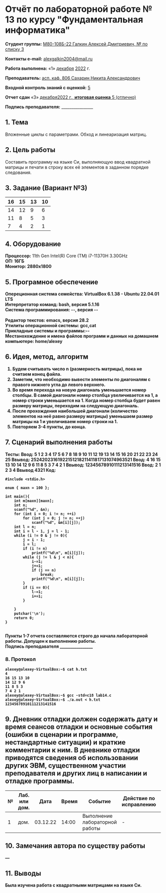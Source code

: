 # **Отчёт по лабораторной работе № 13** по курсу "Фундаментальная информатика"

<b>Студент группы:</b> <ins>М80-108Б-22 Галкин Алексей Дмитриевич, № по списку 3</ins> 

<b>Контакты e-mail:</b> <ins>alexgalkin2004@mail.ru</ins>

<b>Работа выполнена:</b> «1» <ins>декабря</ins> <ins>2022</ins> г.

<b>Преподаватель:</b> <ins>асп. каф. 806 Сахарин Никита Александрович</ins>

<b>Входной контроль знаний с оценкой:</b> <ins>5</ins>

<b>Отчет сдан</b> «3» <ins>декабря<ins>2022</ins> г., <b>итоговая оценка</b> <ins>5 (отлично)</ins>

<b>Подпись преподавателя:</b> ________________  

## 1. Тема
Вложенные циклы с параметрами. Обход и линеаризация матриц.
## 2. Цель работы
Составить программу на языке Си, выполняющую ввод квадратной матрицы и печати в строку всех её элементов в заданном порядке следования.
## 3. Задание (Вариант №3)
| 16 | 15 | 13 | 10 |
| -- | --- | --- | --- |
| 14 | 12 | 9 | 6 |
| 11 | 8 | 5 | 3 |
| 7 | 4 | 2 | 1 |

## 4. Оборудование
<b>Процессор:</b> 11th Gen Intel(R) Core (TM) i7-11370H 3.30GHz<br/>
<b>ОП: 16ГБ <br/>
<b>Монитор: 2880x1800 <br/>
## 5. Програмное обеспечение
<b>Опереционная система семейства: VirtualBox 6.1.38 - Ubuntu 22.04.01 LTS<br/>
<b>Интерпретатор команд:</b> bash, версия 5.1.16<br/>
<b>Система программирования:</b> --, версия --<br/>  
<b>Редактор текстов:</b> emacs, версия **28.2**<br/>
<b>Утилиты операционной системы:</b> gcc,cat<br/>
<b>Прикладные системы и программы:</b>--<br/>
<b>Местанохождение и имена файлов программ и данных на домашнем компьютере:</b> home/alexey<br/>
## 6. Идея, метод, алгоритм
1. Будем считывать число n (размерность матрицы), пока не считаем конец файла. 
2. Заметим, что необходимо вывести элементы по диагоналям с правого нижнего угла до левого верхнего.
3. Во время перехода на новую диагональ уменьшается номер столбцы. В самой диагонали номер столбца увеличивается на 1, а номер строки уменьшается на 1. Когда номер столбца будет равен размеру матрицы, переходим на следующую диагональ.
4. После прохождения наибольшей диагонали (количество элементов на неё равно размеру матрицы) уменьшаем размер матрицы на 1 и увеличиваем номер строки на 1.
5. Повторяем 3-4 пункты, до конца.
## 7. Сценарий выполнения работы
Тесты: 
Ввод:
5
1 2 3 4 17
5 6 7 8 18
9 10 11 12 19
13 14 15 16 20
21 22 23 24 25
Ввывод: 25242023161922151218211411817131074963521
Ввод:
4
16 15 13 10
14 12 9 6
11 8 5 3
7 4 2 1
Ввывод: 12345678910111213141516
Ввод: 
2
1 2
3 4
Ввывод 4321
Код:
```
#include <stdio.h>

enum { maxn = 100 };

int main(){
    int m[maxn][maxn];
    int n;
    scanf("%d", &n);
    for (int i = 0; i != n; ++i)
        for (int j = 0; j != n; ++j)
            scanf("%d", &m[i][j]);
    int l = n;
    int i = l - 1, j = l - 1;
    while (i != 0 & j != 0){
        j = i - 1;
        i = l;
        if (i != n)
            printf("%d\n", m[i][j]);
        while (j != l & j < n){
            i-=1;
            j+=1;
            if (j == n)
                break;
            printf("%d\n", m[i][j]);
        }
        if (i == 0){
            l-=1;
            i+=1;
        }
    
    }
    putchar('\n');
    return 0;
}  
                                 
```
Пункты 1-7 отчета составляются строго до начала лабораторной работы.
Допущен к выполнению работы.  
<b>Подпись преподавателя</b> ________________
### 8. **Протокол**
```
alexey@alexey-VirtualBox:~$ cat h.txt
4
16 15 13 10
14 12 9 6
11 8 5 3
7 4 2 1
alexey@alexey-VirtualBox:~$ gcc -std=c18 lab14.c
alexey@alexey-VirtualBox:~$ ./a.out < h.txt
12345678910111213141516
```
## 9. Дневник отладки должен содержать дату и время сеансов отладки и основные события (ошибки в сценарии и программе, нестандартные ситуации) и краткие комментарии к ним. В дневнике отладки приводятся сведения об использовании других ЭВМ, существенном участии преподавателя и других лиц в написании и отладке программы.

| № |  Лаб. или дом. | Дата | Время | Событие | Действие по исправлению | Примечание |
| ------ | ------ | ------ | ------ | ------ | ------ | ------ |
| 1 | дом. | 03.12.22 | 14:00 | Выполнение лабораторной работы | - | - |    
## 10. Замечания автора по существу работы
—
## 11. Выводы
Была изучена работа с квадратными матрицами на языке Си.
  
